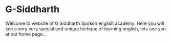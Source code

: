 # G-Siddharth
Welcome to website of G Siddharth Spoken english academy. Here you will see a very very special and unique techque of learning english, lets see you at our home page...
